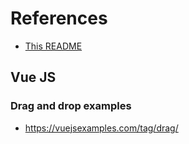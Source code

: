 # References
* [This README](https://github.com/transport-intelligence/induction-ui)

## Vue JS
### Drag and drop examples
* https://vuejsexamples.com/tag/drag/


